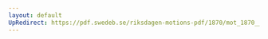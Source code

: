```yaml
---
layout: default
UpRedirect: https://pdf.swedeb.se/riksdagen-motions-pdf/1870/mot_1870__ak__00174/mot_1870__ak__00174_001.pdf
---
```

